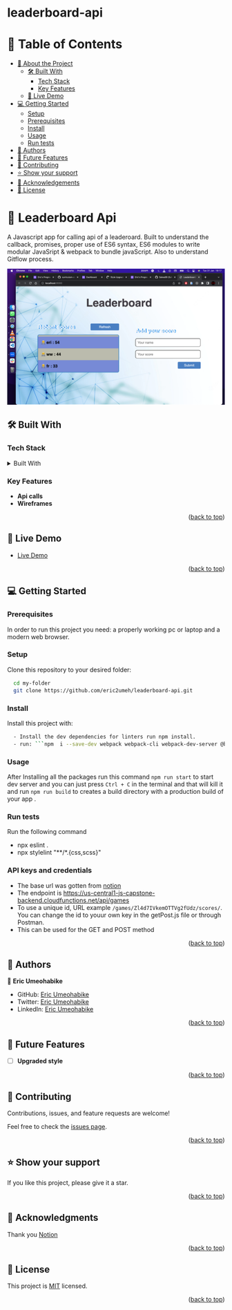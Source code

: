 # leaderboard-api
<a name="readme-top"></a>

# 📗 Table of Contents

- [📖 About the Project](#about-project)
  - [🛠 Built With](#built-with)
    - [Tech Stack](#tech-stack)
    - [Key Features](#key-features)
  - [🚀 Live Demo](#live-demo)
- [💻 Getting Started](#getting-started)
  - [Setup](#setup)
  - [Prerequisites](#prerequisites)
  - [Install](#install)
  - [Usage](#usage)
  - [Run tests](#run-tests)
- [👥 Authors](#authors)
- [🔭 Future Features](#future-features)
- [🤝 Contributing](#contributing)
- [⭐️ Show your support](#support)
- [🙏 Acknowledgements](#acknowledgements)
- [📝 License](#license)

# 📖 Leaderboard Api <a name="about-project"></a>

A Javascript app for calling api of a leaderoard. 
Built to understand the callback, promises, proper use of ES6 syntax, ES6 modules to write modular JavaSript & webpack to bundle javaScript.
Also to understand Gitflow process.

![screenshot](./Screenshot.png)

## 🛠 Built With <a name="built-with"></a>

### Tech Stack <a name="tech-stack"></a>

<details>
  <summary>Built With</summary>
  <ul>
    <li><a href="https://html.com/">HTML</a></li>
    <li><a href="https://developer.mozilla.org/en-US/docs/Web/CSS">CSS</a></li>
    <li><a href="https://www.javascript.com/">JavaScript ES6</a></li>
    <li><a href="https://webpack.js.org/">Webpack</a></li>
  </ul>
</details>

### Key Features <a name="key-features"></a>

- **Api calls**
- **Wireframes**

<p align="right">(<a href="#readme-top">back to top</a>)</p>

## 🚀 Live Demo <a name="live-demo"></a>

- [Live Demo](https://eric2umeh.github.io/leaderboard-api/dist/)

<p align="right">(<a href="#readme-top">back to top</a>)</p>

## 💻 Getting Started <a name="getting-started"></a>

### Prerequisites

In order to run this project you need: a properly working pc or laptop and a modern web browser.

### Setup

Clone this repository to your desired folder:

```sh
  cd my-folder
  git clone https://github.com/eric2umeh/leaderboard-api.git
```

### Install

Install this project with:

```sh
  - Install the dev dependencies for linters run npm install.
  - run: ```npm  i --save-dev webpack webpack-cli webpack-dev-server @babel/core @babel/preset-env babel-loader style-loader css-loader sass-loader html-webpack-plugin mini-css-extract-plugin ```
```

### Usage

After Installing all the packages run this command ``` npm run start ``` to start dev server and you can just press ```Ctrl + C``` in the terminal and that will kill it and run ``` npm run build ``` to creates a build directory with a production build of your app . 

### Run tests
 Run the following command
- npx eslint .
- npx stylelint "**/*.{css,scss}"

### API keys and credentials

- The base url was gotten from [notion](https://us-central1-js-capstone-backend.cloudfunctions.net/api/)
- The endpoint is https://us-central1-js-capstone-backend.cloudfunctions.net/api/games
- To use a unique id, URL example `/games/Zl4d7IVkemOTTVg2fUdz/scores/`. You can change  the id to youur own key in the getPost.js file or through Postman.
- This can be used for the GET and POST method

<p align="right">(<a href="#readme-top">back to top</a>)</p>

## 👥 Authors <a name="authors"></a>

👤 **Eric Umeohabike**

- GitHub: [Eric Umeohabike](https://github.com/eric2umeh)
- Twitter: [Eric Umeohabike](https://twitter.com/King_Eric_)
- LinkedIn: [Eric Umeohabike](https://www.linkedin.com/in/eric-umeohabike-4a510ba4/)

<p align="right">(<a href="#readme-top">back to top</a>)</p>

## 🔭 Future Features <a name="future-features"></a>

- [ ] **Upgraded style**

<p align="right">(<a href="#readme-top">back to top</a>)</p>

## 🤝 Contributing <a name="contributing"></a>

Contributions, issues, and feature requests are welcome!

Feel free to check the [issues page](https://github.com/eric2umeh/leaderboard-api/issues).

<p align="right">(<a href="#readme-top">back to top</a>)</p>

## ⭐️ Show your support <a name="support"></a>

If you like this project, please give it a star.

<p align="right">(<a href="#readme-top">back to top</a>)</p>

## 🙏 Acknowledgments <a name="acknowledgements"></a>

Thank you [Notion](https://www.notion.so/Leaderboard-API-service-24c0c3c116974ac49488d4eb0267ade3)

<p align="right">(<a href="#readme-top">back to top</a>)</p>

## 📝 License <a name="license"></a>

This project is [MIT](MIT.md) licensed.

<p align="right">(<a href="#readme-top">back to top</a>)</p>